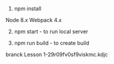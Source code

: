 1. npm install

Node 8.x
Webpack 4.x

2. npm start - to run local server

3. npm run build - to create build


branck Lesson 1-29r09fv0sf9viskmc.kdjc